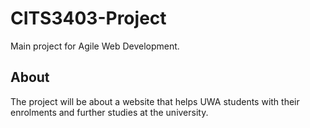# CITS3403-Project

Main project for Agile Web Development.

## About

The project will be about a website that helps UWA students with their enrolments and further studies at the university. 